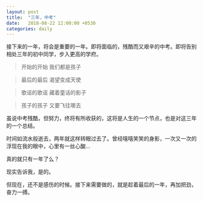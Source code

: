 ```yaml
---
layout: post
title:  "三年，中考"
date:   2018-08-22 12:00:00 +0530
categories: daily
---
```

接下来的一年，将会是重要的一年。即将面临的，残酷而又艰辛的中考。即将告别相处三年的初中同学，步入更高的学府。

> 开始的开始 我们都是孩子

> 最后的最后 渴望变成天使

> 歌谣的歌谣 藏着童话的影子

> 孩子的孩子 又要飞往哪去

虽说中考残酷，但努力，终将有所收获的，这将是人生的一个节点，也是对这三年的一个总结。

时间如流水般逝去，两年就这样转眼过去了。曾经嘻嘻笑笑的身影，一次又一次的浮现在我的眼中，心里有一丝心酸...

真的就只有一年了么？

现实告诉我，是的。

但现在，还不是感伤的时候。接下来需要做的，就是趁着最后的一年，再加把劲，奋力一搏。